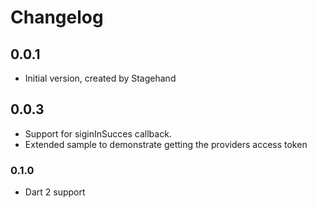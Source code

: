 # Changelog

## 0.0.1

- Initial version, created by Stagehand

## 0.0.3

- Support for siginInSucces callback. 
- Extended sample to demonstrate getting the providers access token

### 0.1.0 

- Dart 2 support



